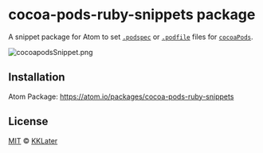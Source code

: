 # cocoa-pods-ruby-snippets package

A snippet package for Atom to set [`.podspec`](https://guides.cocoapods.org/syntax/podspec.html) or [`.podfile`](https://guides.cocoapods.org/syntax/podfile.html) files for [`cocoaPods`](https://guides.cocoapods.org/).

![cocoapodsSnippet.png](http://upload-images.jianshu.io/upload_images/312211-0743d1b0f7f7e448.png?imageMogr2/auto-orient/strip%7CimageView2/2/w/1240)

## Installation

Atom Package: <https://atom.io/packages/cocoa-pods-ruby-snippets>

## License

[MIT](https://github.com/KKLater/cocoaPodsRubySnippets/blob/master/LICENSE.md) © [KKLater](https://github.com/KKLater)
